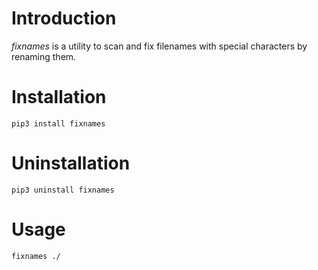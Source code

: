 # Introduction
*fixnames* is a utility to scan and fix filenames with special characters by renaming them.

# Installation
```
pip3 install fixnames
```

# Uninstallation
```pip3 uninstall fixnames```

# Usage

```fixnames ./```
